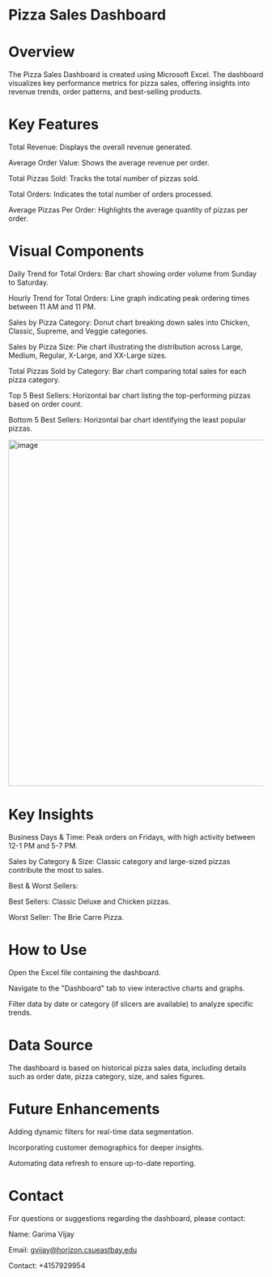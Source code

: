 # Pizza Sales Dashboard

# Overview

The Pizza Sales Dashboard is created using Microsoft Excel. The dashboard visualizes key performance metrics for pizza sales, offering insights into revenue trends, order patterns, and best-selling products.

# Key Features

Total Revenue: Displays the overall revenue generated.

Average Order Value: Shows the average revenue per order.

Total Pizzas Sold: Tracks the total number of pizzas sold.

Total Orders: Indicates the total number of orders processed.

Average Pizzas Per Order: Highlights the average quantity of pizzas per order.

# Visual Components

Daily Trend for Total Orders: Bar chart showing order volume from Sunday to Saturday.

Hourly Trend for Total Orders: Line graph indicating peak ordering times between 11 AM and 11 PM.

Sales by Pizza Category: Donut chart breaking down sales into Chicken, Classic, Supreme, and Veggie categories.

Sales by Pizza Size: Pie chart illustrating the distribution across Large, Medium, Regular, X-Large, and XX-Large sizes.

Total Pizzas Sold by Category: Bar chart comparing total sales for each pizza category.

Top 5 Best Sellers: Horizontal bar chart listing the top-performing pizzas based on order count.

Bottom 5 Best Sellers: Horizontal bar chart identifying the least popular pizzas.

<img width="683" alt="image" src="https://github.com/user-attachments/assets/9095c9fd-3d7f-44d2-918e-c9f4db6cd4c5" />


# Key Insights

Business Days & Time: Peak orders on Fridays, with high activity between 12-1 PM and 5-7 PM.

Sales by Category & Size: Classic category and large-sized pizzas contribute the most to sales.

Best & Worst Sellers:

Best Sellers: Classic Deluxe and Chicken pizzas.

Worst Seller: The Brie Carre Pizza.

# How to Use

Open the Excel file containing the dashboard.

Navigate to the "Dashboard" tab to view interactive charts and graphs.

Filter data by date or category (if slicers are available) to analyze specific trends.

# Data Source

The dashboard is based on historical pizza sales data, including details such as order date, pizza category, size, and sales figures.

# Future Enhancements

Adding dynamic filters for real-time data segmentation.

Incorporating customer demographics for deeper insights.

Automating data refresh to ensure up-to-date reporting.

# Contact

For questions or suggestions regarding the dashboard, please contact:

Name: Garima Vijay

Email: gvijay@horizon.csueastbay.edu

Contact: +4157929954
